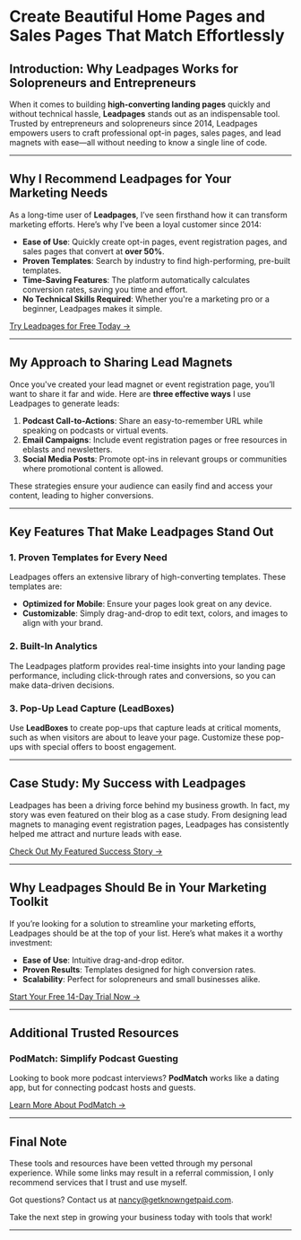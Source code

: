 # Create Beautiful Home Pages and Sales Pages That Match Effortlessly

## Introduction: Why Leadpages Works for Solopreneurs and Entrepreneurs

When it comes to building **high-converting landing pages** quickly and without technical hassle, **Leadpages** stands out as an indispensable tool. Trusted by entrepreneurs and solopreneurs since 2014, Leadpages empowers users to craft professional opt-in pages, sales pages, and lead magnets with ease—all without needing to know a single line of code.

---

## Why I Recommend Leadpages for Your Marketing Needs

As a long-time user of **Leadpages**, I’ve seen firsthand how it can transform marketing efforts. Here’s why I’ve been a loyal customer since 2014:

- **Ease of Use**: Quickly create opt-in pages, event registration pages, and sales pages that convert at **over 50%**.
- **Proven Templates**: Search by industry to find high-performing, pre-built templates.
- **Time-Saving Features**: The platform automatically calculates conversion rates, saving you time and effort.
- **No Technical Skills Required**: Whether you're a marketing pro or a beginner, Leadpages makes it simple.

[Try Leadpages for Free Today →](https://bit.ly/LEadPages)

---

## My Approach to Sharing Lead Magnets

Once you've created your lead magnet or event registration page, you’ll want to share it far and wide. Here are **three effective ways** I use Leadpages to generate leads:

1. **Podcast Call-to-Actions**: Share an easy-to-remember URL while speaking on podcasts or virtual events.
2. **Email Campaigns**: Include event registration pages or free resources in eblasts and newsletters.
3. **Social Media Posts**: Promote opt-ins in relevant groups or communities where promotional content is allowed.

These strategies ensure your audience can easily find and access your content, leading to higher conversions.

---

## Key Features That Make Leadpages Stand Out

### 1. Proven Templates for Every Need
Leadpages offers an extensive library of high-converting templates. These templates are:
- **Optimized for Mobile**: Ensure your pages look great on any device.
- **Customizable**: Simply drag-and-drop to edit text, colors, and images to align with your brand.

### 2. Built-In Analytics
The Leadpages platform provides real-time insights into your landing page performance, including click-through rates and conversions, so you can make data-driven decisions.

### 3. Pop-Up Lead Capture (LeadBoxes)
Use **LeadBoxes** to create pop-ups that capture leads at critical moments, such as when visitors are about to leave your page. Customize these pop-ups with special offers to boost engagement.

---

## Case Study: My Success with Leadpages

Leadpages has been a driving force behind my business growth. In fact, my story was even featured on their blog as a case study. From designing lead magnets to managing event registration pages, Leadpages has consistently helped me attract and nurture leads with ease.

[Check Out My Featured Success Story →](https://bit.ly/LEadPages)

---

## Why Leadpages Should Be in Your Marketing Toolkit

If you’re looking for a solution to streamline your marketing efforts, Leadpages should be at the top of your list. Here’s what makes it a worthy investment:
- **Ease of Use**: Intuitive drag-and-drop editor.
- **Proven Results**: Templates designed for high conversion rates.
- **Scalability**: Perfect for solopreneurs and small businesses alike.

[Start Your Free 14-Day Trial Now →](https://bit.ly/LEadPages)

---

## Additional Trusted Resources

### PodMatch: Simplify Podcast Guesting
Looking to book more podcast interviews? **PodMatch** works like a dating app, but for connecting podcast hosts and guests.

[Learn More About PodMatch →](https://podmatch.com/signup)

---

## Final Note

These tools and resources have been vetted through my personal experience. While some links may result in a referral commission, I only recommend services that I trust and use myself.

Got questions? Contact us at [nancy@getknowngetpaid.com](mailto:nancy@getknowngetpaid.com).

Take the next step in growing your business today with tools that work!

---
